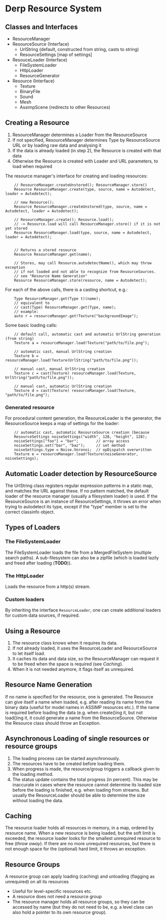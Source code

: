# Derp Resource System

## Classes and Interfaces

- ResourceManager
- ResourceSource (Interface)
    - UrlString (default, constructed from string, casts to string)
    - ResourceSettings [map of settings]
- ResouceLoader (Interface)
    - FileSystemLoader
    - HttpLoader
    - ResourceGenerator
- Resource (Interface)
    - Texture
    - BinaryFile
    - Sound
    - Mesh
    - AssimpScene (redirects to other Resources)

## Creating a Resource

1. ResourceManager determines a Loader from the ResourceSource
2. If not specified, ResourceManager determines Type by ResourceSource URL or by loading raw data and analysing it
3. If the data is already loaded (in step 2), the Resource is created with that data
4. Otherwise the Resource is created with Loader and URL parameters, to load when required

The resource manager's interface for creating and loading resources:

        // ResourceManager.createUnstored(); ResourceManager.store()
        Resource ResourceManager.create(type, source, name = Autodetect, loader = Autodetect);

        // new Resource();
        Resource ResourceManager.createUnstored(type, source, name = Autodetect, loader = Autodetect);
        
        // ResourceManager.create(); Resource.load();
        // -> Resource.load will call ResourceManager.store() if it is not yet stored
        Resource ResourceManager.load(type, source, name = Autodetect, loader = Autodetect); 


        // Returns a stored resource
        Resource ResourceManager.get(name);

        // Stores, may call Resource.autodetectName(), which may throw exception 
        // if not loaded and not able to recognize from ResourceSources.
        // see "Resource Name Generation"
        Resource ResourceManager.store(resource, name = Autodetect); 

For each of the above calls, there is a casting shortcut, e.g.:

        Type ResourceManager.get(Type t)(name);
        // equivalent to 
        // cast(Type) ResourceManager.get(Type, name);
        // example:
        auto r = resourceManager.get!Texture("backgroundImage");

Some basic loading calls:

        // default call, automatic cast and automatic UrlString generation (from string)
        Texture a = resourceManager.load!Texture("path/to/file.png");

        // automatic cast, manual UrlString creation
        Texture b = resourceManager.load!Texture(UrlString("path/to/file.png"));
        
        // manual cast, manual UrlString creation
        Texture c = cast(Texture) resourceManager.load(Texture, UrlString("path/to/file.png"));

        // manual cast, automatic UrlString creation
        Texture d = cast(Texture) resourceManager.load(Texture, "path/to/file.png");
        

### Generated resource

For procedural content generation, the ResourceLoader is the generator, the ResourceSource keeps a map of settings for the loader:

        // automatic cast, automatic ResourceSource creation (because 
        ResourceSettings noiseSettings("width", 128, "height", 128);
        noiseSettings["foo"] = "bar";        // array access
        noiseSettings.set("bar", "baz");     // set method
        noiseSettings.type = Noise.Voronoi;  // opDispatch overwritten
        Texture e = resourceManager.load!Texture(noiseGenerator, noiseSettings);

## Automatic Loader detection by ResourceSource

The UrlString class registers regular expression patterns in a static map, and matches the URL against these. If no pattern matched, the default loader of the resource manager (usually a filesystem loader) is used. If the ResourceSource is an instance of ResourceSettings, it throws an error when trying to autodetect its type, except if the "type" member is set to the correct classinfo object.

## Types of Loaders

### The FileSystemLoader

The FileSystemLoader loads the file from a MergedFileSystem (multiple search paths). A sub-filesystem can also be a zipfile (which is loaded lazily and freed after loading (**TODO**)).

### The HttpLoader

Loads the resource from a http(s) stream.

### Custom loaders

By inheriting the interface `ResourceLoader`, one can create additional loaders for custom data sources, if required.

## Using a Resource

1. The resource class knows when it requires its data. 
2. If not already loaded, it uses the ResourceLoader and ResourceSource to let itself load.
3. It caches its data and data size, so the ResourceManager can request it to be freed when the space is required (see *Caching*).
4. When it is not needed anymore, it flags itself as unrequired.

## Resource Name Generation

If no name is specified for the resource, one is generated. The Resource can give itself a name when loaded, e.g. after reading its name from the binary data (useful for model names in ASSIMP resources etc.). If the name is required before loading the data (e.g. when create()ing it, but not load()ing it, it could generate a name from the ResourceSource. Otherwise the Resource class should throw an Exception.

## Asynchronous Loading of single resources or resource groups

1. The loading process can be started asynchronously.
2. The resources have to be created before loading them.
3. When progress is made, the resource/group triggers a callback given to the loading method.
4. The status update contains the total progress (in percent). This may be inaccurate in cases where the resource cannot determine its loaded size before the loading is finished, e.g. when loading from streams. But usually the ResourceLoader should be able to determine the size without loading the data.

## Caching

The resource loader holds all resources in memory, in a map, ordered by resource name. When a new resource is being loaded, but the soft limit is exceeded, the resource loader looks for the smallest unrequired resource to free (*throw away*). If there are no more unrequired resources, but there is not enough space for the (optional) hard limit, it throws an exception.

## Resource Groups

A resource group can apply loading (caching) and unloading (flagging as unrequired) on all its resources
- Useful for level-specific resources etc.
- A resource does not need a resource group
- The resource manager holds all resource groups, so they can be accessed by name (but they do not need to be, e.g. a level class can also hold a pointer to its own resource group).
